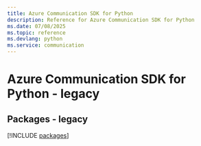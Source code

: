 ```yaml
---
title: Azure Communication SDK for Python
description: Reference for Azure Communication SDK for Python
ms.date: 07/08/2025
ms.topic: reference
ms.devlang: python
ms.service: communication
---
```

# Azure Communication SDK for Python - legacy
## Packages - legacy
[!INCLUDE [packages](communication-index.md)]